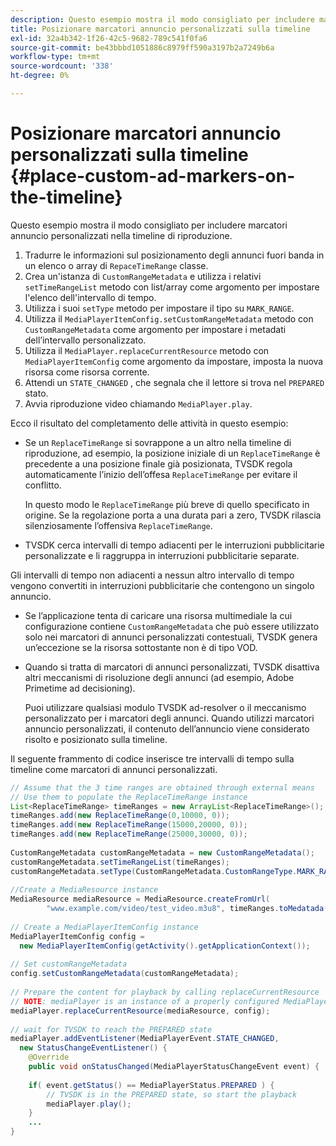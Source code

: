 ```yaml
---
description: Questo esempio mostra il modo consigliato per includere marcatori annuncio personalizzati nella timeline di riproduzione.
title: Posizionare marcatori annuncio personalizzati sulla timeline
exl-id: 32a4b342-1f26-42c5-9682-789c541f0fa6
source-git-commit: be43bbbd1051886c8979ff590a3197b2a7249b6a
workflow-type: tm+mt
source-wordcount: '338'
ht-degree: 0%

---
```


# Posizionare marcatori annuncio personalizzati sulla timeline {#place-custom-ad-markers-on-the-timeline}

Questo esempio mostra il modo consigliato per includere marcatori annuncio personalizzati nella timeline di riproduzione.

1. Tradurre le informazioni sul posizionamento degli annunci fuori banda in un elenco o array di `RepaceTimeRange` classe.
1. Crea un&#39;istanza di `CustomRangeMetadata` e utilizza i relativi `setTimeRangeList` metodo con list/array come argomento per impostare l&#39;elenco dell&#39;intervallo di tempo.
1. Utilizza i suoi `setType` metodo per impostare il tipo su `MARK_RANGE`.
1. Utilizza il `MediaPlayerItemConfig.setCustomRangeMetadata` metodo con `CustomRangeMetadata` come argomento per impostare i metadati dell’intervallo personalizzato.
1. Utilizza il `MediaPlayer.replaceCurrentResource` metodo con `MediaPlayerItemConfig` come argomento da impostare, imposta la nuova risorsa come risorsa corrente.
1. Attendi un `STATE_CHANGED` , che segnala che il lettore si trova nel `PREPARED` stato.
1. Avvia riproduzione video chiamando `MediaPlayer.play`.

Ecco il risultato del completamento delle attività in questo esempio:

* Se un `ReplaceTimeRange` si sovrappone a un altro nella timeline di riproduzione, ad esempio, la posizione iniziale di un `ReplaceTimeRange` è precedente a una posizione finale già posizionata, TVSDK regola automaticamente l’inizio dell’offesa `ReplaceTimeRange` per evitare il conflitto.

   In questo modo le `ReplaceTimeRange` più breve di quello specificato in origine. Se la regolazione porta a una durata pari a zero, TVSDK rilascia silenziosamente l’offensiva `ReplaceTimeRange`.

* TVSDK cerca intervalli di tempo adiacenti per le interruzioni pubblicitarie personalizzate e li raggruppa in interruzioni pubblicitarie separate.

Gli intervalli di tempo non adiacenti a nessun altro intervallo di tempo vengono convertiti in interruzioni pubblicitarie che contengono un singolo annuncio.

* Se l’applicazione tenta di caricare una risorsa multimediale la cui configurazione contiene `CustomRangeMetadata` che può essere utilizzato solo nei marcatori di annunci personalizzati contestuali, TVSDK genera un’eccezione se la risorsa sottostante non è di tipo VOD.

* Quando si tratta di marcatori di annunci personalizzati, TVSDK disattiva altri meccanismi di risoluzione degli annunci (ad esempio, Adobe Primetime ad decisioning).

   Puoi utilizzare qualsiasi modulo TVSDK ad-resolver o il meccanismo personalizzato per i marcatori degli annunci. Quando utilizzi marcatori annuncio personalizzati, il contenuto dell’annuncio viene considerato risolto e posizionato sulla timeline.

Il seguente frammento di codice inserisce tre intervalli di tempo sulla timeline come marcatori di annunci personalizzati.

```java
// Assume that the 3 time ranges are obtained through external means 
// Use them to populate the ReplaceTimeRange instance 
List<ReplaceTimeRange> timeRanges = new ArrayList<ReplaceTimeRange>(); 
timeRanges.add(new ReplaceTimeRange(0,10000, 0)); 
timeRanges.add(new ReplaceTimeRange(15000,20000, 0)); 
timeRanges.add(new ReplaceTimeRange(25000,30000, 0)); 
 
CustomRangeMetadata customRangeMetadata = new CustomRangeMetadata(); 
customRangeMetadata.setTimeRangeList(timeRanges); 
customRangeMetadata.setType(CustomRangeMetadata.CustomRangeType.MARK_RANGE); 
 
//Create a MediaResource instance 
MediaResource mediaResource = MediaResource.createFromUrl( 
        "www.example.com/video/test_video.m3u8", timeRanges.toMedatada(null)); 
 
// Create a MediaPlayerItemConfig instance 
MediaPlayerItemConfig config =  
  new MediaPlayerItemConfig(getActivity().getApplicationContext()); 
 
// Set customRangeMetadata 
config.setCustomRangeMetadata(customRangeMetadata); 
 
// Prepare the content for playback by calling replaceCurrentResource 
// NOTE: mediaPlayer is an instance of a properly configured MediaPlayer  
mediaPlayer.replaceCurrentResource(mediaResource, config); 
 
// wait for TVSDK to reach the PREPARED state 
mediaPlayer.addEventListener(MediaPlayerEvent.STATE_CHANGED,  
  new StatusChangeEventListener() { 
    @Override 
    public void onStatusChanged(MediaPlayerStatusChangeEvent event) { 
 
    if( event.getStatus() == MediaPlayerStatus.PREPARED ) { 
        // TVSDK is in the PREPARED state, so start the playback  
        mediaPlayer.play(); 
    } 
    ... 
}
```
